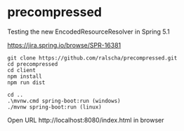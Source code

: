 # precompressed
Testing the new EncodedResourceResolver in Spring 5.1

https://jira.spring.io/browse/SPR-16381


```
git clone https://github.com/ralscha/precompressed.git
cd precompressed
cd client
npm install
npm run dist

cd ..
.\mvnw.cmd spring-boot:run (windows)
./mvnw spring-boot:run (linux)
```

Open URL http://localhost:8080/index.html in browser
